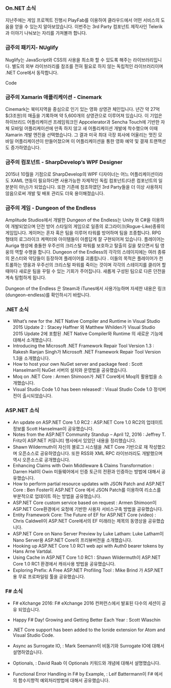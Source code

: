 ### On.NET 소식
지난주에는 게임 프로젝트 진행시 PlayFab를 이용하여 클라우드에서 어떤 서비스의 도움을 얻을 수 있는지 알아보았습니다. 이번주는 3rd Party 컴포넌트 제작사인 Telerik과 이야기 나눠보는 자리를 가져볼까 합니다.

### 금주의 패키지- NUglify
Nuglify는 JavaScript와 CSS의 사용을 최소화 할 수 있도록 해주는 라이브러리입니다. 별도의 외부 라이브러리를 참조를 전혀 필요로 하지 않는 독립적인 라이브러리이며  .NET Core에서 동작합니다.

Code

### 금주의 Xamarin 애플리케이션 - Cinemark
Cinemark는 북미지역을 중심으로 인기 있는 영화 상영관 체인입니다.  년간 약 27억$(3조원)의 매출을 기록하며 약 5,600개의 상영관으로 이루어져 있습니다. 이 기업은 하이브리드 어플리케이션 프레임워크인 Appcelerator과 Sencha Touch에 기반한 자체 모바일 어플리케이션에 만족 하지 않고 새 어플리케이션 개발에 착수했으며 이때  Xamarin 개발 엔진을 선택했습니다. 그 결과 미국 최대 극장 회사에 어울리는 멋진 모바일 어플리케이션이 만들어졌으며 이 어플리케이션을 통한 영화 예약 및 결재 트랜잭션도 증가하였습니다. 

### 금주의 컴포넌트 - SharpDevelop’s WPF Designer
2015녀 10월을 기점으로 SharpDevelop의 WPF 디자이너는 어느 어플리케이션이라도 XAML 연동이 필요하다면 사용가능한  자제적인 독립 컴포넌트(다른 컴포넌트의 일 분분이 아닌)가 되었습니다. 또한 기존에 참조하였던 3rd Party들을 더 이상 사용하지 않음으로써 개발 및 배포 관리도 더욱 용이해졌습니다. 

### 금주의 게임 - Dungeon of the Endless
 Amplitude Studios에서 개발한 Dungeon of the Endless는 Unity 와 C#을 이용하여 개발되었으며 던전 방어 스타일의 게임으로 일종의 로그라이크(Rogue-Like)종류의 게임입니다. 게이머는 혼자 혹은 팀을 이루어 타워를 방어하며 팀을 조종합니다. RPG 형태의 로그라이크 케렉터와 아이템들이 아름답게 잘 구현되어져 있습니다. 플레이어는 Auriga 행성에 충돌한 우주선의 크리스털 파워를 보호하고 탈출의 길을 찾으면서 팀 영웅의 역할 수행을 합니다. Dungeon of the Endless의 각각의 스테이지에는 여러 종류의 몬스터와 악당들이 등장하여 플레이어를 괴롭힙니다 . 이들의 목적은 플레이어가 컨트롤하는 영웅과 우주선의 크리스털 파워를 죽이는 것이며 각각의 스테이지를 클리어 할 때마다  새로운 팀을 꾸릴 수 있는 기회가 주어집니다. 새롭게 구성된 팀으로 다른 던전을 계속 탐험하게 됩니다.

Dungeon of the Endless 은 Steam과 iTunes에서 사용가능하며 자세한 내용은 링크(dungeon-endless)를 확인하시기 바랍니다.


### .NET 소식
* What’s new for the .NET Native Compiler and Runtime in Visual Studio 2015 Update 2 : Stacey Haffner 와 Matthew Whilden가  Visual Studio 2015 Update 2에 포함된 .NET Native Compiler와 Runtime 의 새로운 기능에 대해서 소개했습니다.
*  Introducing the Microsoft .NET Framework Repair Tool Version 1.3 : Rakesh Ranjan Singh가  Microsoft .NET Framework Repair Tool Version 1.3을 소개했습니다.
* How to host your own NuGet server and package feed : Scott Hanselman이 NuGet 서버의 설치와 운영법을 공유했습니다.
* Moq on .NET Core : Armen Shimoon가 .NET Core에서 Moq의 활용법을 소개했습니다.
* Visual Studio Code 1.0 has been released! : Visual Studio Code 1.0 정식버전이 출시되었습니다.

### ASP.NET 소식
* An update on ASP.NET Core 1.0 RC2 : ASP.NET Core 1.0 RC2의 업데이트 정보를 Scott Hanselman이 공유했습니다.
* Notes from the ASP.NET Community Standup – April 12, 2016 : Jeffrey T. Fritz이 ASP.NET 커뮤니티 행사에서 있었던 내용을 정리했습니다.
* Shawn Wildermuth이 자신의 블로그 시스템을 .NET Core 기반으로 재 작성했으며 오픈소스로 공유하였습니다. 또한 RSS와 XML RPC 라이브러리도 개발했으며 역시 오픈소스로 공개했습니다.
* Enhancing Claims with Owin Middleware & Claims Transformation : Darren Hall이 Owin 미들웨어에서 인증 토근의 전환과 인증하는 방법에 대해서 공유했습니다.
* How to perform partial resource updates with JSON Patch and ASP.NET Core : Ben Foster이 ASP.NET Core 에서 JSON Patch를 이용하여 리소스를 부분적으로 업데이트 하는 방법을 공유했습니다.
* ASP.NET Core custom service based on request : Armen Shimoon이 ASP.NET Core환경에서 요청에 기반한 사용자 서비스구축 방법을 공유했습니다.
* Entity Framework Core: The Future of EF for ASP.NET Core (video) : Chris Caldwell이 ASP.NET Core에서의  EF 미래라는 제목의 동영상을 공유했습니다.
* ASP.NET Core on Nano Server Preview by Luke Latham: Luke Latham이 Nano Server용 ASP.NET Core의 프리뷰버전을 소개했습니다.
* Hooking up ASP.NET Core 1.0 RC1 web api with Auth0 bearer tokens by Hans Arne Vartdal.
* Using Cache in ASP.NET Core 1.0 RC1 : Shawn Wildermuth이 ASP.NET Core 1.0 RC1 환경에서 캐쉬사용 방법을 공유했습니다.
* Exploring Prefix: A Free ASP.NET Profiling Tool : Mike Brind 가 ASP.NET용 무료 프로파일링 툴을 공유했습니다.

### F# 소식
* F# eXchange 2016: F# eXchange 2016 컨퍼런스에서 발표된 다수의 세션이 공유 되었습니다.
* Happy F# Day! Growing and Getting Better Each Year : Scott Wlaschin 
* .NET Core support has been added to the Ionide extension for Atom and Visual Studio Code.
* Async as Surrogate IO, : Mark Seemann이 비동기와 Surrogate IO에 대해서 설명하였습니다.
* Optionals, : David Raab 이 Optionals 키워드와 개념에 대해서 설명했습니다.

* Functional Error Handling in F# by Example, : Leif Battermann이 F# 에서의 함수지향적 예외처리방법에 대해서 공유했습니다.
